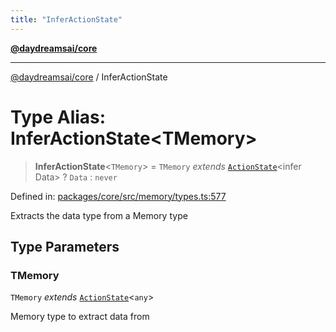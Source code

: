 ```yaml
---
title: "InferActionState"
---
```


[**@daydreamsai/core**](./api-reference.md)

***

[@daydreamsai/core](./api-reference.md) / InferActionState

# Type Alias: InferActionState\<TMemory\>

> **InferActionState**\<`TMemory`\> = `TMemory` *extends* [`ActionState`](./ActionState.md)\<infer Data\> ? `Data` : `never`

Defined in: [packages/core/src/memory/types.ts:577](https://github.com/dojoengine/daydreams/blob/877d54c3d7a1ffa2e1fe799ae3402216c969af05/packages/core/src/memory/types.ts#L577)

Extracts the data type from a Memory type

## Type Parameters

### TMemory

`TMemory` *extends* [`ActionState`](./ActionState.md)\<`any`\>

Memory type to extract data from
